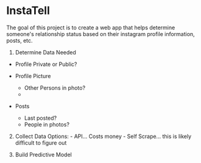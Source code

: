 # InstaTell

The goal of this project is to create a web app that helps determine someone's relationship status based on their instagram profile information, posts, etc.

1. Determine Data Needed

- Profile Private or Public?

- Profile Picture
	- Other Persons in photo?
	- 

- Posts
	- Last posted?
	- People in photos?


2. Collect Data
	Options:
		- API... Costs money
		- Self Scrape... this is likely difficult to figure out

3. Build Predictive Model